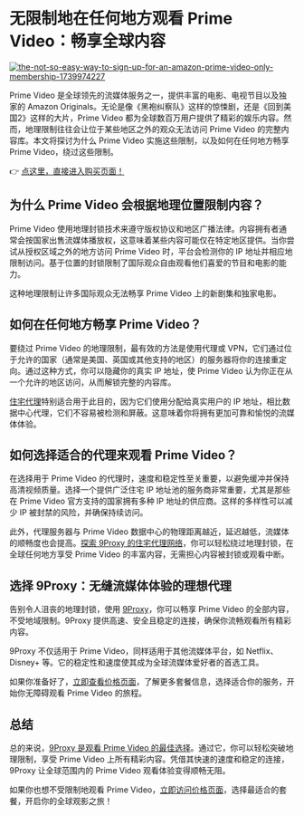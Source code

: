 # 无限制地在任何地方观看 Prime Video：畅享全球内容

<a href='https://postimages.org/' target='_blank'><img src='https://i.postimg.cc/C1YmkBHx/the-not-so-easy-way-to-sign-up-for-an-amazon-prime-video-only-membership-1739974227.jpg' border='0' alt='the-not-so-easy-way-to-sign-up-for-an-amazon-prime-video-only-membership-1739974227'/></a>

Prime Video 是全球领先的流媒体服务之一，提供丰富的电影、电视节目以及独家的 Amazon Originals。无论是像《黑袍纠察队》这样的惊悚剧，还是《回到美国2》这样的大片，Prime Video 都为全球数百万用户提供了精彩的娱乐内容。然而，地理限制往往会让位于某些地区之外的观众无法访问 Prime Video 的完整内容库。本文将探讨为什么 Prime Video 实施这些限制，以及如何在任何地方畅享 Prime Video，绕过这些限制。

👉 [点这里，直接进入购买页面！](https://the9proxy.short.gy/github-pricing-lucas888)

## 为什么 Prime Video 会根据地理位置限制内容？

Prime Video 使用地理封锁技术来遵守版权协议和地区广播法律。内容拥有者通常会按国家出售流媒体播放权，这意味着某些内容可能仅在特定地区提供。当你尝试从授权区域之外的地方访问 Prime Video 时，平台会检测你的 IP 地址并相应地限制访问。基于位置的封锁限制了国际观众自由观看他们喜爱的节目和电影的能力。

这种地理限制让许多国际观众无法畅享 Prime Video 上的新剧集和独家电影。

## 如何在任何地方畅享 Prime Video？

要绕过 Prime Video 的地理限制，最有效的方法是使用代理或 VPN，它们通过位于允许的国家（通常是美国、英国或其他支持的地区）的服务器将你的连接重定向。通过这种方式，你可以隐藏你的真实 IP 地址，使 Prime Video 认为你正在从一个允许的地区访问，从而解锁完整的内容库。

[住宅代理](https://the9proxy.short.gy/github-homepage-lucas888)特别适合用于此目的，因为它们使用分配给真实用户的 IP 地址，相比数据中心代理，它们不容易被检测和屏蔽。这意味着你将拥有更加可靠和愉悦的流媒体体验。

## 如何选择适合的代理来观看 Prime Video？

在选择用于 Prime Video 的代理时，速度和稳定性至关重要，以避免缓冲并保持高清视频质量。选择一个提供广泛住宅 IP 地址池的服务商非常重要，尤其是那些在 Prime Video 官方支持的国家拥有多种 IP 地址的供应商。这样的多样性可以减少 IP 被封禁的风险，并确保持续访问。

此外，代理服务器与 Prime Video 数据中心的物理距离越近，延迟越低，流媒体的顺畅度也会提高。[探索 9Proxy 的住宅代理网络](https://the9proxy.short.gy/github-homepage-lucas888)，你可以轻松绕过地理封锁，在全球任何地方享受 Prime Video 的丰富内容，无需担心内容被封锁或观看中断。

## 选择 9Proxy：无缝流媒体体验的理想代理

告别令人沮丧的地理封锁，使用 [9Proxy](https://the9proxy.short.gy/github-homepage-lucas888)，你可以畅享 Prime Video 的全部内容，不受地域限制。9Proxy 提供高速、安全且稳定的连接，确保你流畅观看所有精彩内容。

9Proxy 不仅适用于 Prime Video，同样适用于其他流媒体平台，如 Netflix、Disney+ 等。它的稳定性和速度使其成为全球流媒体爱好者的首选工具。

如果你准备好了，[立即查看价格页面](https://the9proxy.short.gy/github-pricing-lucas888)，了解更多套餐信息，选择适合你的服务，开始你无障碍观看 Prime Video 的旅程。

## 总结

总的来说，[9Proxy 是观看 Prime Video 的最佳选择](https://the9proxy.short.gy/github-homepage-lucas888)。通过它，你可以轻松突破地理限制，享受 Prime Video 上所有精彩内容。凭借其快速的速度和稳定的连接，9Proxy 让全球范围内的 Prime Video 观看体验变得顺畅无阻。

如果你也想不受限制地观看 Prime Video，[立即访问价格页面](https://the9proxy.short.gy/github-pricing-lucas888)，选择最适合的套餐，开启你的全球观影之旅！
